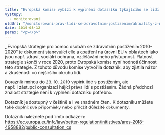 ```yaml
---
title: "Evropská komise vybízí k vyplnění dotazníku týkajícího se lidí s postižením"
vystupy:
  - monitorovani
oldUrl: "/monitorovani-prav-lidi-se-zdravotnim-postizenim/aktuality-z-monitorovani/aktuality-z-monitorovani-2019/evropska-komise-vybizi-k-vyplneni-dotazniku-tykajiciho-se-lidi-s-postizenim/"
date: 2019-08-12
perex: "<p></p>"
---
```


<!-- imported from the old website -->

<p>,,Evropská strategie pro pomoc osobám se zdravotním postižením 2010-2020&quot; je dokument stanovující cíle a opatření na úrovni EU v oblastech jako jsou např. zdraví, sociální ochrana, vzdělávání nebo přístupnost. Platnost strategie skončí v roce 2020, proto Evropská komise nyní hodnotí účinnost této strategie. Z tohoto důvodu komise vytvořila dotazník, aby zjistila názor a zkušenosti co nejširšího okruhu lidí. </p> <p>Dotazník mohou do 23. 10. 2019 vyplnit lidé s postižením, ale např. i zástupci organizací hájící práva lidí s postižením. Žádná předchozí znalost strategie není k vyplnění dotazníku potřebná. </p> <p>Dotazník je dostupný v češtině a i ve snadném čtení. K dotazníku můžete také doplnit své připomínky nebo přiložit důležité dokumenty.</p> <p>Dotazník naleznete pod tímto odkazem: <a href="https://ec.europa.eu/info/law/better-regulation/initiatives/ares-2018-4958882/public-consultation_cs" target="_blank">https://ec.europa.eu/info/law/better-regulation/initiatives/ares-2018-4958882/public-consultation_cs</a> </p>
